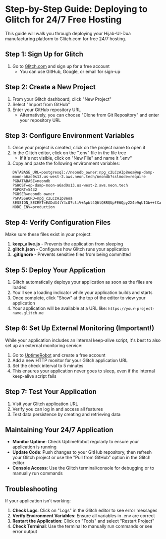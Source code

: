 # Step-by-Step Guide: Deploying to Glitch for 24/7 Free Hosting

This guide will walk you through deploying your Hijab-Ul-Dua manufacturing platform to Glitch.com for free 24/7 hosting.

## Step 1: Sign Up for Glitch

1. Go to [Glitch.com](https://glitch.com) and sign up for a free account
   - You can use GitHub, Google, or email for sign-up

## Step 2: Create a New Project

1. From your Glitch dashboard, click "New Project"
2. Select "Import from GitHub"
3. Enter your GitHub repository URL
   - Alternatively, you can choose "Clone from Git Repository" and enter your repository URL

## Step 3: Configure Environment Variables

1. Once your project is created, click on the project name to open it
2. In the Glitch editor, click on the ".env" file in the file tree
   - If it's not visible, click on "New File" and name it ".env"
3. Copy and paste the following environment variables:
   ```
   DATABASE_URL=postgresql://neondb_owner:npg_c2LCzAIp8eoa@ep-damp-moon-a6ad0s13.us-west-2.aws.neon.tech/neondb?sslmode=require
   PGDATABASE=neondb
   PGHOST=ep-damp-moon-a6ad0s13.us-west-2.aws.neon.tech
   PGPORT=5432
   PGUSER=neondb_owner
   PGPASSWORD=npg_c2LCzAIp8eoa
   SESSION_SECRET=EADd34lY4cO7cliV+Apbt4Q6lQ8RQUpFE6Qpy2X4e9qUIGb++fXa5LwB4TPesfTs2z41BBRU9ykU4/eqJS2SQQ==
   NODE_ENV=production
   ```

## Step 4: Verify Configuration Files

Make sure these files exist in your project:

1. **keep_alive.js** - Prevents the application from sleeping
2. **glitch.json** - Configures how Glitch runs your application
3. **.gitignore** - Prevents sensitive files from being committed

## Step 5: Deploy Your Application

1. Glitch automatically deploys your application as soon as the files are loaded
2. You'll see a loading indicator while your application builds and starts
3. Once complete, click "Show" at the top of the editor to view your application
4. Your application will be available at a URL like: `https://your-project-name.glitch.me`

## Step 6: Set Up External Monitoring (Important!)

While your application includes an internal keep-alive script, it's best to also set up an external monitoring service:

1. Go to [UptimeRobot](https://uptimerobot.com) and create a free account
2. Add a new HTTP monitor for your Glitch application URL
3. Set the check interval to 5 minutes
4. This ensures your application never goes to sleep, even if the internal keep-alive script fails

## Step 7: Test Your Application

1. Visit your Glitch application URL
2. Verify you can log in and access all features
3. Test data persistence by creating and retrieving data

## Maintaining Your 24/7 Application

- **Monitor Uptime**: Check UptimeRobot regularly to ensure your application is running
- **Update Code**: Push changes to your GitHub repository, then refresh your Glitch project or use the "Pull from GitHub" option in the Glitch editor
- **Console Access**: Use the Glitch terminal/console for debugging or to manually run commands

## Troubleshooting

If your application isn't working:

1. **Check Logs**: Click on "Logs" in the Glitch editor to see error messages
2. **Verify Environment Variables**: Ensure all variables in .env are correct
3. **Restart the Application**: Click on "Tools" and select "Restart Project"
4. **Check Terminal**: Use the terminal to manually run commands or see error output